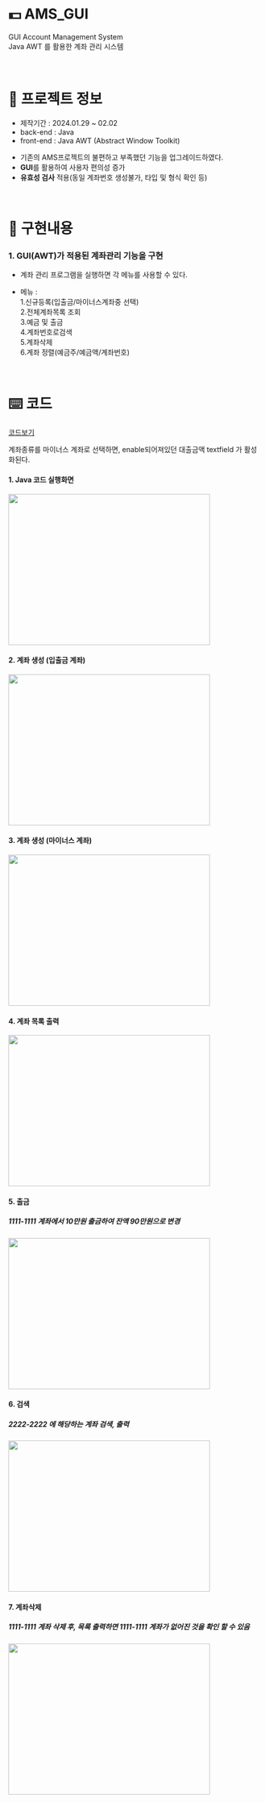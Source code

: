 # 💵 AMS_GUI
GUI Account Management System  
Java AWT 를 활용한 계좌 관리 시스템
<br />
<br />
<br />
# 📃 프로젝트 정보
* 제작기간 : 2024.01.29 ~ 02.02
* back-end : Java
* front-end : Java AWT (Abstract Window Toolkit)
 - 기존의 AMS프로젝트의 불편하고 부족했던 기능을 업그레이드하였다.
 - **GUI**를 활용하여 사용자 편의성 증가
 - **유효성 검사** 적용(동일 계좌번호 생성불가, 타입 및 형식 확인 등)

<br />

# 🔑 구현내용

### 1. GUI(AWT)가 적용된 계좌관리 기능을 구현 

* 계좌 관리 프로그램을 실행하면 각 메뉴를 사용할 수 있다. 

* 메뉴 :</br>
1.신규등록(입출금/마이너스계좌중 선택)</br>
2.전체계좌목록 조회</br>
3.예금 및 출금</br>
4.계좌번호로검색</br>
5.계좌삭제</br>
6.계좌 정렬(예금주/예금액/계좌번호)</br>
<br />
      
      
# ⌨️ 코드
[코드보기](https://github.com/beetnalhee/AMS/tree/main/project_ams/src/com/ezen/ams/bin)


계좌종류를 마이너스 계좌로 선택하면, enable되어져있던 대출금액 textfield 가 활성화된다.


#### 1. Java 코드 실행화면 
<img src="https://github.com/beetnalhee/AMS/assets/151362604/3114df5b-da66-4bcd-9805-ff5a4179dd12" width="400" height="300"/></br>
#### 2. 계좌 생성 (입출금 계좌) 
<img src="https://github.com/beetnalhee/AMS/assets/151362604/7a0d35c8-5524-46a1-a01f-5a9f9f7d7199" width="400" height="300"/></br>
#### 3. 계좌 생성 (마이너스 계좌) 
<img src="https://github.com/beetnalhee/AMS/assets/151362604/3057e86a-c560-4a8a-a1dc-cf10e7020659" width="400" height="300"/></br>
#### 4. 계좌 목록 출력
<img src="https://github.com/beetnalhee/AMS/assets/151362604/ffe4aa50-2fd8-4ae7-ba9a-c4a73db1819a" width="400" height="300"/></br>
#### 5. 출금 
##### 1111-1111 계좌에서 10만원 출금하여 잔액 90만원으로 변경
<img src="https://github.com/beetnalhee/AMS/assets/151362604/63405347-188f-4269-bb91-e742822fa9cd" width="400" height="300"/></br>
#### 6. 검색 
##### 2222-2222 에 해당하는 계좌 검색, 출력
<img src="https://github.com/beetnalhee/AMS/assets/151362604/2b6f5cdb-2139-4e17-8d6e-c7b81422ee9e" width="400" height="300"/></br>
#### 7. 계좌삭제
##### 1111-1111 계좌 삭제 후, 목록 출력하면 1111-1111 계좌가 없어진 것을 확인 할 수 있음 
<img src="https://github.com/beetnalhee/AMS/assets/151362604/80d5c8dd-5f20-4624-8058-67850e32e298" width="400" height="300"/></br>


